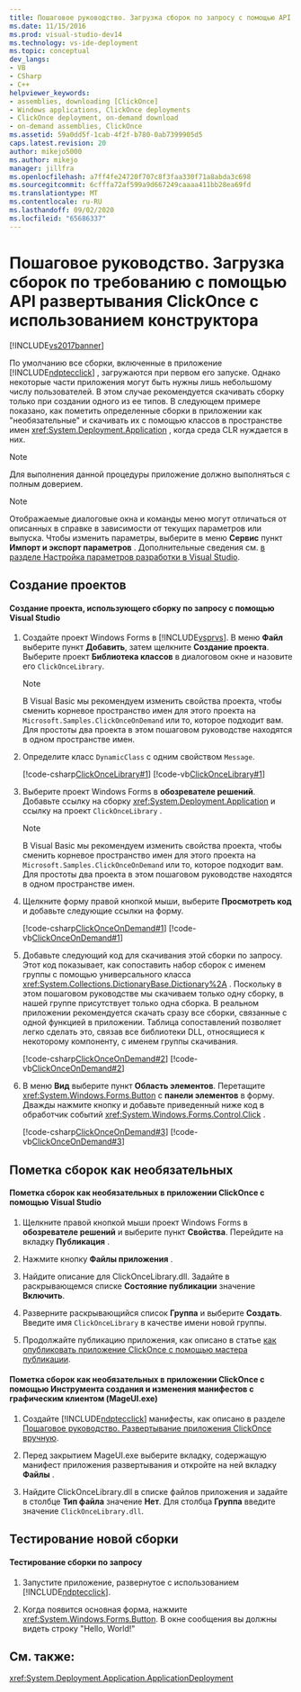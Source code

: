 ```yaml
---
title: Пошаговое руководство. Загрузка сборок по запросу с помощью API развертывания ClickOnce в конструкторе | Документация Майкрософт
ms.date: 11/15/2016
ms.prod: visual-studio-dev14
ms.technology: vs-ide-deployment
ms.topic: conceptual
dev_langs:
- VB
- CSharp
- C++
helpviewer_keywords:
- assemblies, downloading [ClickOnce]
- Windows applications, ClickOnce deployments
- ClickOnce deployment, on-demand download
- on-demand assemblies, ClickOnce
ms.assetid: 59a0dd5f-1cab-4f2f-b780-0ab7399905d5
caps.latest.revision: 20
author: mikejo5000
ms.author: mikejo
manager: jillfra
ms.openlocfilehash: a7ff4fe24720f707c8f3faa330f71a8abda3c698
ms.sourcegitcommit: 6cfffa72af599a9d667249caaaa411bb28ea69fd
ms.translationtype: MT
ms.contentlocale: ru-RU
ms.lasthandoff: 09/02/2020
ms.locfileid: "65686337"
---
```

# <a name="walkthrough-downloading-assemblies-on-demand-with-the-clickonce-deployment-api-using-the-designer"></a>Пошаговое руководство. Загрузка сборок по требованию с помощью API развертывания ClickOnce с использованием конструктора
[!INCLUDE[vs2017banner](../includes/vs2017banner.md)]

По умолчанию все сборки, включенные в приложение [!INCLUDE[ndptecclick](../includes/ndptecclick-md.md)] , загружаются при первом его запуске. Однако некоторые части приложения могут быть нужны лишь небольшому числу пользователей. В этом случае рекомендуется скачивать сборку только при создании одного из ее типов. В следующем примере показано, как пометить определенные сборки в приложении как "необязательные" и скачивать их с помощью классов в пространстве имен <xref:System.Deployment.Application> , когда среда CLR нуждается в них.  
  
> [!NOTE]
> Для выполнения данной процедуры приложение должно выполняться с полным доверием.  
  
> [!NOTE]
> Отображаемые диалоговые окна и команды меню могут отличаться от описанных в справке в зависимости от текущих параметров или выпуска. Чтобы изменить параметры, выберите в меню **Сервис** пункт **Импорт и экспорт параметров** . Дополнительные сведения см. [в разделе Настройка параметров разработки в Visual Studio](https://msdn.microsoft.com/22c4debb-4e31-47a8-8f19-16f328d7dcd3).  
  
## <a name="creating-the-projects"></a>Создание проектов  
  
#### <a name="to-create-a-project-that-uses-an-on-demand-assembly-with-visual-studio"></a>Создание проекта, использующего сборку по запросу с помощью Visual Studio  
  
1. Создайте проект Windows Forms в [!INCLUDE[vsprvs](../includes/vsprvs-md.md)]. В меню **Файл** выберите пункт **Добавить**, затем щелкните **Создание проекта**. Выберите проект **Библиотека классов** в диалоговом окне и назовите его `ClickOnceLibrary`.  
  
    > [!NOTE]
    > В Visual Basic мы рекомендуем изменить свойства проекта, чтобы сменить корневое пространство имен для этого проекта на `Microsoft.Samples.ClickOnceOnDemand` или то, которое подходит вам. Для простоты два проекта в этом пошаговом руководстве находятся в одном пространстве имен.  
  
2. Определите класс `DynamicClass` с одним свойством `Message`.  
  
     [!code-csharp[ClickOnceLibrary#1](../snippets/csharp/VS_Snippets_Winforms/ClickOnceLibrary/CS/Class1.cs#1)]
     [!code-vb[ClickOnceLibrary#1](../snippets/visualbasic/VS_Snippets_Winforms/ClickOnceLibrary/VB/Class1.vb#1)]  
  
3. Выберите проект Windows Forms в **обозревателе решений**. Добавьте ссылку на сборку <xref:System.Deployment.Application> и ссылку на проект `ClickOnceLibrary` .  
  
    > [!NOTE]
    > В Visual Basic мы рекомендуем изменить свойства проекта, чтобы сменить корневое пространство имен для этого проекта на `Microsoft.Samples.ClickOnceOnDemand` или то, которое подходит вам. Для простоты два проекта в этом пошаговом руководстве находятся в одном пространстве имен.  
  
4. Щелкните форму правой кнопкой мыши, выберите **Просмотреть код** и добавьте следующие ссылки на форму.  
  
     [!code-csharp[ClickOnceOnDemand#1](../snippets/csharp/VS_Snippets_Winforms/ClickOnceOnDemand/CS/Form1.cs#1)]
     [!code-vb[ClickOnceOnDemand#1](../snippets/visualbasic/VS_Snippets_Winforms/ClickOnceOnDemand/VB/Form1.vb#1)]  
  
5. Добавьте следующий код для скачивания этой сборки по запросу. Этот код показывает, как сопоставить набор сборок с именем группы с помощью универсального класса <xref:System.Collections.DictionaryBase.Dictionary%2A> . Поскольку в этом пошаговом руководстве мы скачиваем только одну сборку, в нашей группе присутствует только одна сборка. В реальном приложении рекомендуется скачать сразу все сборки, связанные с одной функцией в приложении. Таблица сопоставлений позволяет легко сделать это, связав все библиотеки DLL, относящиеся к некоторому компоненту, с именем группы скачивания.  
  
     [!code-csharp[ClickOnceOnDemand#2](../snippets/csharp/VS_Snippets_Winforms/ClickOnceOnDemand/CS/Form1.cs#2)]
     [!code-vb[ClickOnceOnDemand#2](../snippets/visualbasic/VS_Snippets_Winforms/ClickOnceOnDemand/VB/Form1.vb#2)]  
  
6. В меню **Вид** выберите пункт **Область элементов**. Перетащите <xref:System.Windows.Forms.Button> с **панели элементов** в форму. Дважды нажмите кнопку и добавьте приведенный ниже код в обработчик событий <xref:System.Windows.Forms.Control.Click> .  
  
     [!code-csharp[ClickOnceOnDemand#3](../snippets/csharp/VS_Snippets_Winforms/ClickOnceOnDemand/CS/Form1.cs#3)]
     [!code-vb[ClickOnceOnDemand#3](../snippets/visualbasic/VS_Snippets_Winforms/ClickOnceOnDemand/VB/Form1.vb#3)]  
  
## <a name="marking-assemblies-as-optional"></a>Пометка сборок как необязательных  
  
#### <a name="to-mark-assemblies-as-optional-in-your-clickonce-application-by-using-visual-studio"></a>Пометка сборок как необязательных в приложении ClickOnce с помощью Visual Studio  
  
1. Щелкните правой кнопкой мыши проект Windows Forms в **обозревателе решений** и выберите пункт **Свойства**. Перейдите на вкладку **Публикация** .  
  
2. Нажмите кнопку **Файлы приложения** .  
  
3. Найдите описание для ClickOnceLibrary.dll. Задайте в раскрывающемся списке **Состояние публикации** значение **Включить**.  
  
4. Разверните раскрывающийся список **Группа** и выберите **Создать**. Введите имя `ClickOnceLibrary` в качестве имени новой группы.  
  
5. Продолжайте публикацию приложения, как описано в статье [как опубликовать приложение ClickOnce с помощью мастера публикации](../deployment/how-to-publish-a-clickonce-application-using-the-publish-wizard.md).  
  
#### <a name="to-mark-assemblies-as-optional-in-your-clickonce-application-by-using-manifest-generation-and-editing-tool--graphical-client-mageuiexe"></a>Пометка сборок как необязательных в приложении ClickOnce с помощью Инструмента создания и изменения манифестов с графическим клиентом (MageUI.exe)  
  
1. Создайте [!INCLUDE[ndptecclick](../includes/ndptecclick-md.md)] манифесты, как описано в разделе [Пошаговое руководство. Развертывание приложения ClickOnce вручную](../deployment/walkthrough-manually-deploying-a-clickonce-application.md).  
  
2. Перед закрытием MageUI.exe выберите вкладку, содержащую манифест приложения развертывания и откройте на ней вкладку **Файлы** .  
  
3. Найдите ClickOnceLibrary.dll в списке файлов приложения и задайте в столбце **Тип файла** значение **Нет**. Для столбца **Группа** введите значение `ClickOnceLibrary.dll`.  
  
## <a name="testing-the-new-assembly"></a>Тестирование новой сборки  
  
#### <a name="to-test-your-on-demand-assembly"></a>Тестирование сборки по запросу  
  
1. Запустите приложение, развернутое с использованием [!INCLUDE[ndptecclick](../includes/ndptecclick-md.md)].  
  
2. Когда появится основная форма, нажмите <xref:System.Windows.Forms.Button>. В окне сообщения вы должны видеть строку "Hello, World!"  
  
## <a name="see-also"></a>См. также:  
 <xref:System.Deployment.Application.ApplicationDeployment>
